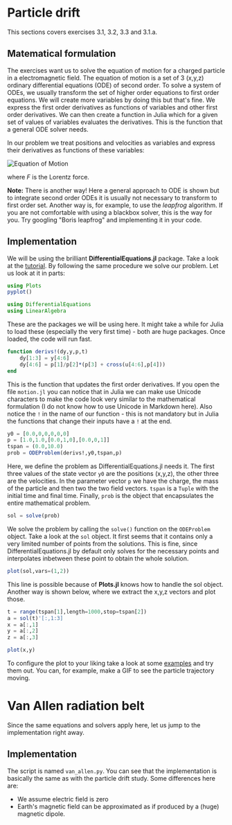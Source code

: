 # Particle drift
This sections covers exercises 3.1, 3.2, 3.3 and 3.1.a.

## Matematical formulation

The exercises want us to solve the equation of motion for a charged particle in a electromagnetic field.
The equation of motion is a set of 3 (x,y,z) ordinary differential equations (ODE) of second order.
To solve a system of ODEs, we usually transform the set of higher order equations to first order equations.
We will create more variables by doing this but that's fine.
We express the first order derivatives as functions of variables and other first order derivatives.
We can then create a function in Julia which for a given set of values of variables evaluates the derivatives.
This is the function that a general ODE solver needs.

In our problem we treat positions and velocities as variables and express their derivatives as functions of these variables:

![Equation of Motion](http://mathurl.com/yaan82k2.png)

where *F* is the Lorentz force.

**Note:** There is another way! Here a general approach to ODE is shown but to integrate second order ODEs it is usually not necessary to transform to first order set. 
Another way is, for example, to use the *leapfrog* algorithm. 
If you are not comfortable with using a blackbox solver, this is the way for you. Try googling "Boris leapfrog" and implementing it in your code.

## Implementation
We will be using the brilliant **DifferentialEquations.jl** package.
Take a look at the [tutorial](http://docs.juliadiffeq.org/latest/tutorials/ode_example.html#Defining-Parameterized-Functions-1).
By following the same procedure we solve our problem. Let us look at it in parts:
```julia
using Plots
pyplot()

using DifferentialEquations
using LinearAlgebra
```
These are the packages we will be using here.
It might take a while for Julia to load these (especially the very first time) - both are huge packages.
Once loaded, the code will run fast.

```julia
function derivs!(dy,y,p,t)
    dy[1:3] = y[4:6]
    dy[4:6] = p[1]/p[2]*(p[3] + cross(u[4:6],p[4]))
end
```
This is the function that updates the first order derivatives. If you open the file `motion.jl` you can notice that in Julia we can make use Unicode characters to make the code look very similar to the mathematical formulation (I do not know how to use Unicode in Markdown here).
Also notice the `!` in the name of our function - this is not mandatory but in Julia the functions that change their inputs have a `!` at the end.

```julia
y0 = [0.0,0,0,0,0,0]
p = [1.0,1.0,[0.0,1,0],[0.0,0,1]]
tspan = (0.0,10.0)
prob = ODEProblem(derivs!,y0,tspan,p)
```
Here, we define the problem as DifferentialEquations.jl needs it.
The first three values of the state vector `y0` are the positions (x,y,z), the other three are the velocities.
In the parameter vector `p` we have the charge, the mass of the particle and then two the two field vectors.
`tspan` is a `Tuple` with the initial time and final time.
Finally, `prob` is the object that encapsulates the entire mathematical problem.

```julia
sol = solve(prob)
```
We solve the problem by calling the `solve()` function on the `ODEProblem` object.
Take a look at the `sol` object.
It first seems that it contains only a very limited number of points from the solutions.
This is fine, since DifferentialEquations.jl by default only solves for the necessary points and interpolates inbetween these point to obtain the whole solution.

```julia
plot(sol,vars=(1,2))
```
This line is possible because of **Plots.jl** knows how to handle the sol object.
Another way is shown below, where we extract the x,y,z vectors and plot those.
```julia
t = range(tspan[1],length=1000,stop=tspan[2])
a = sol(t)'[:,1:3]
x = a[:,1]
y = a[:,2]
z = a[:,3]

plot(x,y)
```
To configure the plot to your liking take a look at some [examples](http://docs.juliaplots.org/latest/) and try them out.
You can, for example, make a GIF to see the particle trajectory moving.

# Van Allen radiation belt
Since the same equations and solvers apply here, let us jump to the implementation right away.

## Implementation
The script is named `van_allen.py`.
You can see that the implementation is basically the same as with the particle drift study.
Some differences here are:
 - We assume electric field is zero
 - Earth's magnetic field can be approximated as if produced by a (huge) magnetic dipole.


